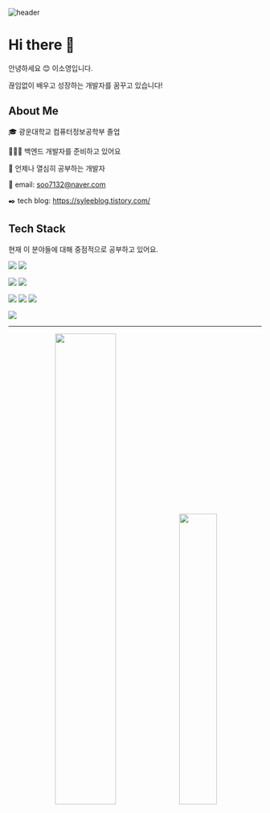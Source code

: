 <!--
**gitSoyoungLee/gitSoyoungLee** is a ✨ _special_ ✨ repository because its `README.md` (this file) appears on your GitHub profile.

Here are some ideas to get you started:

- 🔭 I’m currently working on ...
- 🌱 I’m currently learning ...
- 👯 I’m looking to collaborate on ...
- 🤔 I’m looking for help with ...
- 💬 Ask me about ...
- 📫 How to reach me: ...
- 😄 Pronouns: ...
- ⚡ Fun fact: ...
-->

![header](https://capsule-render.vercel.app/api?type=waving&color=gradient&height=300&section=header&text=Welcome%20To%20Github!&fontSize=70)

# Hi there 👋

안녕하세요 😊 이소영입니다.

끊임없이 배우고 성장하는 개발자를 꿈꾸고 있습니다!



## About Me
🎓 광운대학교 컴퓨터정보공학부 졸업

👩🏻‍💻 백엔드 개발자를 준비하고 있어요

💪 언제나 열심히 공부하는 개발자

📨 email: soo7132@naver.com

✒️ tech blog: https://syleeblog.tistory.com/




## Tech Stack

현재 이 분야들에 대해 중점적으로 공부하고 있어요.

<img src="https://img.shields.io/badge/java-007396?style=for-the-badge&logo=java&logoColor=white">  <img src="https://img.shields.io/badge/spring-6DB33F?style=for-the-badge&logo=spring&logoColor=white"> 

<img src="https://img.shields.io/badge/amazonaws-232F3E?style=for-the-badge&logo=amazonaws&logoColor=white"> 
<img src="https://img.shields.io/badge/Docker-2496ED?style=for-the-badge&logo=docker&logoColor=white"> 

<img src="https://img.shields.io/badge/database-007396?style=for-the-badge&logo=java&logoColor=white"> <img src="https://img.shields.io/badge/postgreSQL-4169E1?style=for-the-badge&logo=postgresql&logoColor=white"> <img src="https://img.shields.io/badge/mysql-4479A1?style=for-the-badge&logo=mysql&logoColor=white"> 

<img src="https://img.shields.io/badge/github-181717?style=for-the-badge&logo=github&logoColor=white">


---

<p align="center" width="100%">
  <img src="https://github-readme-stats.vercel.app/api?username=gitSoyoungLee" width="49%"/>
  <img src="https://github-readme-stats.vercel.app/api/top-langs/?username=gitSoyoungLee&layout=compact" width="38.5%"/>
</p>
